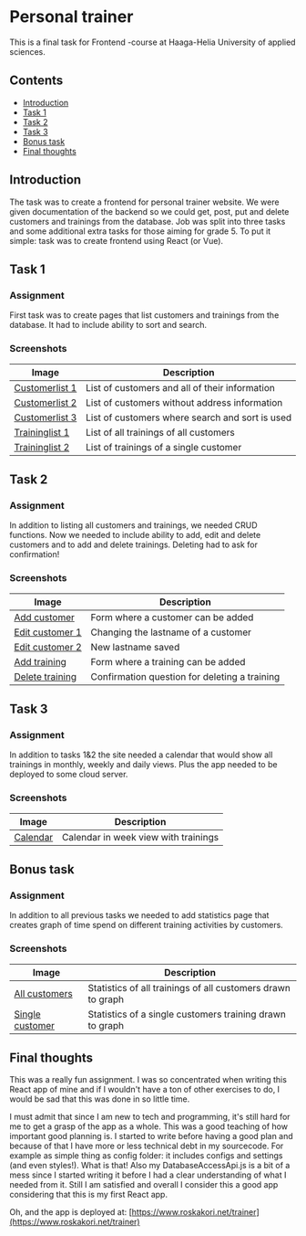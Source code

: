 # Personal trainer

This is a final task for Frontend -course at Haaga-Helia University of applied sciences. 

## Contents

- [Introduction](#Introduction)
- [Task 1](#Task-1)
- [Task 2](#Task-2)
- [Task 3](#Task-3)
- [Bonus task](#Bonus-task)
- [Final thoughts](#Final-thoughts)

## Introduction

The task was to create a frontend for personal trainer website. We were given documentation of the backend so we could get, post, put and delete customers and trainings from the database. Job was split into three tasks and some additional extra tasks for those aiming for grade 5. To put it simple: task was to create frontend using React (or Vue). 

## Task 1

### Assignment

First task was to create pages that list customers and trainings from the database. It had to include ability to sort and search. 

### Screenshots

| Image | Description |
|------|-------------|
| [Customerlist 1](screenshots/task1_customerlist1.png) | List of customers and all of their information |
| [Customerlist 2](screenshots/task1_customerlist2.png) | List of customers without address information |
| [Customerlist 3](screenshots/task1_customerlist3.png) | List of customers where search and sort is used |
| [Traininglist 1](screenshots/task1_traininglist1.png) | List of all trainings of all customers |
| [Traininglist 2](screenshots/task1_traininglist2.png) | List of trainings of a single customer |

## Task 2

### Assignment

In addition to listing all customers and trainings, we needed CRUD functions. Now we needed to include ability to add, edit and delete customers and to add and delete trainings. Deleting had to ask for confirmation! 

### Screenshots

| Image | Description |
|------ | -------     |
| [Add customer](screenshots/task2_addcustomer.png) | Form where a customer can be added |
| [Edit customer 1](screenshots/task2_customeredit.png) | Changing the lastname of a customer |
| [Edit customer 2](screenshots/task2_customeredit2.png) | New lastname saved |
| [Add training](screenshots/task2_addtraining.png) | Form where a training can be added |
| [Delete training](screenshots/task2_deletetraining.png) | Confirmation question for deleting a training |

## Task 3

### Assignment

In addition to tasks 1&2 the site needed a calendar that would show all trainings in monthly, weekly and daily views. Plus the app needed to be deployed to some cloud server. 

### Screenshots

| Image | Description |
|------ | -------     |
| [Calendar](screenshots/task3_calendar.png) | Calendar in week view with trainings |

## Bonus task

### Assignment

In addition to all previous tasks we needed to add statistics page that creates graph of time spend on different training activities by customers. 

### Screenshots

| Image | Description |
|------| ----------- |
| [All customers](screenshots/bonus_allcustomers.png) | Statistics of all trainings of all customers drawn to graph |
| [Single customer](screenshots/bonus_singlecustomer.png) | Statistics of a single customers training drawn to graph |

## Final thoughts

This was a really fun assignment. I was so concentrated when writing this React app of mine and if I wouldn't have a ton of other exercises to do, I would be sad that this was done in so little time. 

I must admit that since I am new to tech and programming, it's still hard for me to get a grasp of the app as a whole. This was a good teaching of how important good planning is. I started to write before having a good plan and because of that I have more or less technical debt in my sourcecode. For example as simple thing as config folder: it includes configs and settings (and even styles!). What is that! Also my DatabaseAccessApi.js is a bit of a mess since I started writing it before I had a clear understanding of what I needed from it. Still I am satisfied and overall I consider this a good app considering that this is my first React app. 

Oh, and the app is deployed at: [https://www.roskakori.net/trainer](https://www.roskakori.net/trainer)

